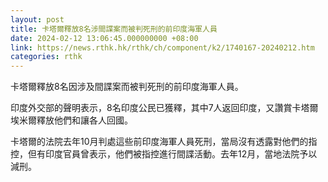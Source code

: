 ```yaml
---
layout: post
title: 卡塔爾釋放8名涉間諜案而被判死刑的前印度海軍人員
date: 2024-02-12 13:06:45.000000000 +08:00
link: https://news.rthk.hk/rthk/ch/component/k2/1740167-20240212.htm
categories: rthk
---
```


卡塔爾釋放8名因涉及間諜案而被判死刑的前印度海軍人員。

印度外交部的聲明表示，8名印度公民已獲釋，其中7人返回印度，又讚賞卡塔爾埃米爾釋放他們和讓各人回國。

卡塔爾的法院去年10月判處這些前印度海軍人員死刑，當局沒有透露對他們的指控，但有印度官員曾表示，他們被指控進行間諜活動。去年12月，當地法院予以減刑。
